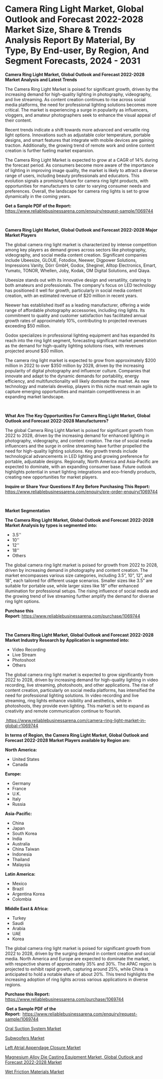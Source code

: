 <p><h1>Camera Ring Light Market, Global Outlook and Forecast 2022-2028 Market Size, Share & Trends Analysis Report By Material, By Type, By End-user, By Region, And Segment Forecasts, 2024 - 2031</h1></p><p><strong>Camera Ring Light Market, Global Outlook and Forecast 2022-2028 Market Analysis and Latest Trends</strong></p>
<p><p>The Camera Ring Light Market is poised for significant growth, driven by the increasing demand for high-quality lighting in photography, videography, and live streaming. As content creation continues to rise across social media platforms, the need for professional lighting solutions becomes more critical. The market is experiencing a surge in popularity as influencers, vloggers, and amateur photographers seek to enhance the visual appeal of their content.</p><p>Recent trends indicate a shift towards more advanced and versatile ring light options. Innovations such as adjustable color temperature, portable designs, and smart features that integrate with mobile devices are gaining traction. Additionally, the growing trend of remote work and online content creation is further fueling market expansion.</p><p>The Camera Ring Light Market is expected to grow at a CAGR of 14% during the forecast period. As consumers become more aware of the importance of lighting in improving image quality, the market is likely to attract a diverse range of users, including beauty professionals and educators. This evolution signals a promising future for camera ring light products, with opportunities for manufacturers to cater to varying consumer needs and preferences. Overall, the landscape for camera ring lights is set to grow dynamically in the coming years.</p></p>
<p><strong>Get a Sample PDF of the Report:&nbsp;</strong> <a href="https://www.reliablebusinessarena.com/enquiry/request-sample/1069744">https://www.reliablebusinessarena.com/enquiry/request-sample/1069744</a></p>
<p>&nbsp;</p>
<p><strong>Camera Ring Light Market, Global Outlook and Forecast 2022-2028 Major Market Players</strong></p>
<p><p>The global camera ring light market is characterized by intense competition among key players as demand grows across sectors like photography, videography, and social media content creation. Significant companies include Ubeesize, GLOUE, Fotodiox, Neewer, Digpower Solutions, Impressions Vanity, Dörr GmbH, Godox, Sheginel, Alltop Electronics, Emart, Yumato, TONOR, Whellen, Joby, Kodak, OM Digital Solutions, and Qiaya.</p><p>Ubeesize stands out with its innovative design and versatility, catering to both amateurs and professionals. The company's focus on LED technology has positioned it well for growth, particularly in social media content creation, with an estimated revenue of $20 million in recent years.</p><p>Neewer has established itself as a leading manufacturer, offering a wide range of affordable photography accessories, including ring lights. Its commitment to quality and customer satisfaction has facilitated annual growth rates of approximately 10%, contributing to projected revenues exceeding $50 million.</p><p>Godox specializes in professional lighting equipment and has expanded its reach into the ring light segment, forecasting significant market penetration as the demand for high-quality lighting solutions rises, with revenues projected around $30 million.</p><p>The camera ring light market is expected to grow from approximately $200 million in 2022 to over $350 million by 2028, driven by the increasing popularity of digital photography and influencer culture. Companies that innovate and adapt to the dynamic demands for portability, energy efficiency, and multifunctionality will likely dominate the market. As new technology and materials develop, players in this niche must remain agile to capture emerging opportunities and maintain competitiveness in an expanding market landscape.</p></p>
<p>&nbsp;</p>
<p><strong>What Are The Key Opportunities For Camera Ring Light Market, Global Outlook and Forecast 2022-2028 Manufacturers?</strong></p>
<p><p>The global Camera Ring Light Market is poised for significant growth from 2022 to 2028, driven by the increasing demand for enhanced lighting in photography, videography, and content creation. The rise of social media influencers and the surge in online streaming have further propelled the need for high-quality lighting solutions. Key growth trends include technological advancements in LED lighting and growing preference for portable, adjustable designs. Regionally, North America and Asia-Pacific are expected to dominate, with an expanding consumer base. Future outlook highlights potential in smart lighting integrations and eco-friendly products, creating new opportunities for market players.</p></p>
<p><strong>Inquire or Share Your Questions If Any Before Purchasing This Report:</strong> <a href="https://www.reliablebusinessarena.com/enquiry/pre-order-enquiry/1069744">https://www.reliablebusinessarena.com/enquiry/pre-order-enquiry/1069744</a></p>
<p>&nbsp;</p>
<p><strong>Market Segmentation</strong></p>
<p><strong>The Camera Ring Light Market, Global Outlook and Forecast 2022-2028 Market Analysis by types is segmented into:</strong></p>
<p><ul><li>3.5''</li><li>10''</li><li>12''</li><li>18''</li><li>Others</li></ul></p>
<p><p>The global camera ring light market is poised for growth from 2022 to 2028, driven by increasing demand in photography and content creation. The market encompasses various size categories, including 3.5”, 10”, 12”, and 18”, each tailored for different usage scenarios. Smaller sizes like 3.5” are suitable for portable use, while larger sizes like 18” offer enhanced illumination for professional setups. The rising influence of social media and the growing trend of live streaming further amplify the demand for diverse ring light options.</p></p>
<p><strong>Purchase this Report:&nbsp;</strong><a href="https://www.reliablebusinessarena.com/purchase/1069744">https://www.reliablebusinessarena.com/purchase/1069744</a></p>
<p>&nbsp;</p>
<p><strong>The Camera Ring Light Market, Global Outlook and Forecast 2022-2028 Market Industry Research by Application is segmented into:</strong></p>
<p><ul><li>Video Recording</li><li>Live Stream</li><li>Photoshoot</li><li>Others</li></ul></p>
<p><p>The global camera ring light market is expected to grow significantly from 2022 to 2028, driven by increasing demand for high-quality lighting in video recording, live streaming, photoshoots, and other applications. The rise of content creation, particularly on social media platforms, has intensified the need for professional lighting solutions. In video recording and live streaming, ring lights enhance visibility and aesthetics, while in photoshoots, they provide even lighting. This market is set to expand as creativity and remote communication continue to flourish.</p></p>
<p><a href="https://www.reliablebusinessarena.com/camera-ring-light-market-in-global-r1069744">&nbsp;https://www.reliablebusinessarena.com/camera-ring-light-market-in-global-r1069744</a></p>
<p><strong>In terms of Region, the Camera Ring Light Market, Global Outlook and Forecast 2022-2028 Market Players available by Region are:</strong></p>
<p>
    <p> <strong> North America: </strong>
        <ul>
            <li>United States</li>
            <li>Canada</li>
        </ul>
        </p> 
    <p> <strong> Europe: </strong>
        <ul>
            <li>Germany</li>
            <li>France</li>
            <li>U.K.</li>
            <li>Italy</li>
            <li>Russia</li>
        </ul>
        </p> 
    <p> <strong> Asia-Pacific: </strong>
        <ul>
            <li>China</li>
            <li>Japan</li>
            <li>South Korea</li>
            <li>India</li>
            <li>Australia</li>
            <li>China Taiwan</li>
            <li>Indonesia</li>
            <li>Thailand</li>
            <li>Malaysia</li>
        </ul>
        </p> 
    <p> <strong> Latin America: </strong>
        <ul>
            <li>Mexico</li>
            <li>Brazil</li>
            <li>Argentina Korea</li>
            <li>Colombia</li>
        </ul>
        </p> 
    <p> <strong> Middle East & Africa: </strong>
        <ul>
            <li>Turkey</li>
            <li>Saudi</li>
            <li>Arabia</li>
            <li>UAE</li>
            <li>Korea</li>
        </ul>
    </p>
    </p>
<p><p>The global camera ring light market is poised for significant growth from 2022 to 2028, driven by the surging demand in content creation and social media. North America and Europe are expected to dominate the market, with respective shares of approximately 35% and 30%. The APAC region is projected to exhibit rapid growth, capturing around 25%, while China is anticipated to hold a notable share of about 20%. This trend highlights the increasing adoption of ring lights across various applications in diverse regions.</p></p>
<p><strong>Purchase this Report: </strong><a href="https://www.reliablebusinessarena.com/purchase/1069744">https://www.reliablebusinessarena.com/purchase/1069744</a></p>
<p>&nbsp;<strong>Get a Sample PDF of the Report:&nbsp;&nbsp;</strong><a href="https://www.reliablebusinessarena.com/enquiry/request-sample/1069744">https://www.reliablebusinessarena.com/enquiry/request-sample/1069744</a></p>
<p><strong></strong></p>
<p><p><a href="https://www.linkedin.com/pulse/oral-suction-system-market-size-growing-cagr-103-report-covers-ekkqc?trackingId=1viWp97AQUCZCSyHPl8FoA%3D%3D">Oral Suction System Market</a></p><p><a href="https://medium.com/@rpaviat04v/this-subwoofers-market-research-report-evaluates-the-key-market-trends-drivers-and-affecting-aa3d658d73e9">Subwoofers Market</a></p><p><a href="https://www.linkedin.com/pulse/emerging-trends-left-atrial-appendage-closure-market-global-outlook-yrqce?trackingId=kTHTQ0RJSEqxaU3pKY%2FHWw%3D%3D">Left Atrial Appendage Closure Market</a></p><p><a href="https://github.com/provorikovar/Market-Research-Report-List-6/blob/main/magnesium-alloy-die-casting-equipment-market-global-outlook-and-forecast-2022-2028-market.md">Magnesium Alloy Die Casting Equipment Market, Global Outlook and Forecast 2022-2028 Market</a></p><p><a href="https://issuu.com/reportprime-2/docs/wet-friction-materials-market-size-_f37dc6124d4c4e">Wet Friction Materials Market</a></p></p>